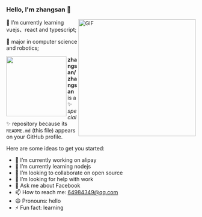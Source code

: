 ### Hello, I'm zhangsan 👋  

<img align="right" alt="GIF" width="312px" src="https://i.pinimg.com/originals/e4/26/70/e426702edf874b181aced1e2fa5c6cde.gif" />

🌱 I’m currently learning vuejs、react and typescript;

💼 major in computer science and robotics;


<img align="left" height="160px" src="https://github-readme-stats.vercel.app/api?username=zhangsanfe&show_icons=true&theme=dracula" />


**zhangsan/zhangsan** is a ✨ _special_ ✨ repository because its `README.md` (this file) appears on your GitHub profile.

Here are some ideas to get you started:

- 🔭 I’m currently working on alipay
- 🌱 I’m currently learning nodejs
- 👯 I’m looking to collaborate on open source
- 🤔 I’m looking for help with work
- 💬 Ask me about Facebook
- 📫 How to reach me: 64984349@qq.com
- 😄 Pronouns: hello
- ⚡ Fun fact: learning
